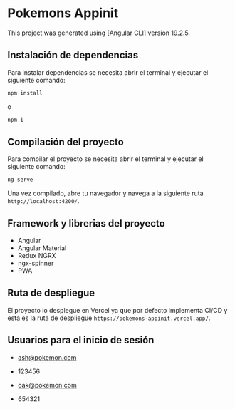 # Pokemons Appinit

This project was generated using [Angular CLI] version 19.2.5.

## Instalación de dependencias

Para instalar dependencias se necesita abrir el terminal y ejecutar el siguiente comando:

```bash
npm install
```

o

```bash
npm i
```

## Compilación del proyecto

Para compilar el proyecto se necesita abrir el terminal y ejecutar el siguiente comando:

```bash
ng serve
```

Una vez compilado, abre tu navegador y navega a la siguiente ruta `http://localhost:4200/`.

## Framework y librerias del proyecto

* Angular
* Angular Material
* Redux NGRX
* ngx-spinner
* PWA

## Ruta de despliegue

El proyecto lo desplegue en Vercel ya que por defecto implementa CI/CD y esta es la ruta de despliegue `https://pokemons-appinit.vercel.app/`.

## Usuarios para el inicio de sesión

* ash@pokemon.com
* 123456

* oak@pokemon.com
* 654321
